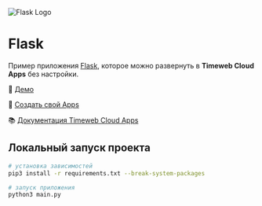 ![Flask Logo](https://st.timeweb.com/cloud-static/apps-logo/flask.svg)

# Flask

Пример приложения [Flask](https://flask.palletsprojects.com/en/3.0.x/), которое можно развернуть в **Timeweb Cloud Apps** без настройки.

:tada: [Демо](https://timeweb-cloud-app-example-flask-c349.twc1.net)

:rocket: [Создать свой Apps](https://timeweb.cloud/my/apps/create)

:books: [Документация Timeweb Cloud Apps](https://timeweb.cloud/docs/apps)

## <a name="dev"></a>Локальный запуск проекта

```bash
# установка зависимостей
pip3 install -r requirements.txt --break-system-packages

# запуск приложения
python3 main.py
```
